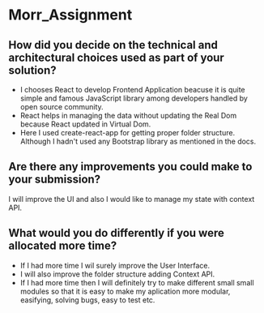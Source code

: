 # Morr_Assignment

## How did you decide on the technical and architectural choices used as part of your solution?

* I chooses React to develop Frontend Application beacuse it is quite simple and famous JavaScript library among developers handled by open source community.
* React helps in managing the data without updating the Real Dom because React updated in Virtual Dom.
* Here I used create-react-app for getting proper folder structure. Although I hadn't used any Bootstrap library as mentioned in the docs.

## Are there any improvements you could make to your submission?

I will improve the UI and also I would like to manage my state with context API.

## What would you do differently if you were allocated more time?

* If I had more time I wil surely improve the User Interface.
* I will also improve the folder structure adding Context API.
* If I had more time then I will definitely try to make different small small modules so that it is easy to make my aplication more modular, easifying, solving bugs, easy to test etc.
